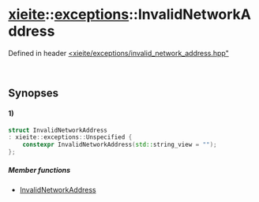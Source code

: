 # [xieite](../../xieite.md)\:\:[exceptions](../../exceptions.md)\:\:InvalidNetworkAddress
Defined in header [<xieite/exceptions/invalid_network_address.hpp"](../../../include/xieite/exceptions/invalid_network_address.hpp)

&nbsp;

## Synopses
#### 1)
```cpp
struct InvalidNetworkAddress
: xieite::exceptions::Unspecified {
    constexpr InvalidNetworkAddress(std::string_view = "");
};
```
##### Member functions
- [InvalidNetworkAddress](./structures/invalid_network_address/1/operators/constructor.md)
